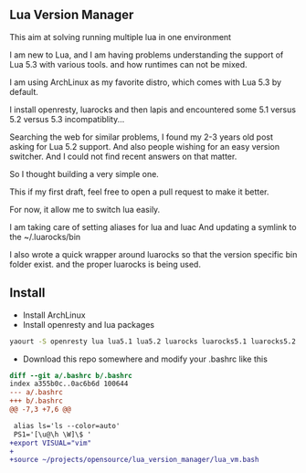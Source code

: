 Lua Version Manager
-------------------

This aim at solving running multiple lua in one environment

I am new to Lua, and I am having problems understanding the support of Lua 5.3 with various tools. and how runtimes can not be mixed.

I am using ArchLinux as my favorite distro, which comes with Lua 5.3 by default.

I install openresty, luarocks and then lapis and encountered some 5.1 versus 5.2 versus 5.3 incompatiblity...

Searching the web for similar problems, I found my 2-3 years old post asking for Lua 5.2 support. And also people wishing for an easy version switcher. And I could not find recent answers on that matter.

So I thought building a very simple one.

This if my first draft, feel free to open a pull request to make it better.

For now, it allow me to switch lua easily.

I am taking care of setting aliases for lua and luac
And updating a symlink to the ~/.luarocks/bin

I also wrote a quick wrapper around luarocks so that the version specific bin folder exist.
and the proper luarocks is being used.

Install
--------

* Install ArchLinux
* Install openresty and lua packages
```bash
yaourt -S openresty lua lua5.1 lua5.2 luarocks luarocks5.1 luarocks5.2 tup lua-sec
```
* Download this repo somewhere and modify your .bashrc like this
```patch
diff --git a/.bashrc b/.bashrc
index a355b0c..0ac6b6d 100644
--- a/.bashrc
+++ b/.bashrc
@@ -7,3 +7,6 @@

 alias ls='ls --color=auto'
 PS1='[\u@\h \W]\$ '
+export VISUAL="vim"
+
+source ~/projects/opensource/lua_version_manager/lua_vm.bash

```
